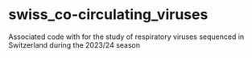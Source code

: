 # swiss_co-circulating_viruses
Associated code with for the study of respiratory viruses sequenced in Switzerland during the 2023/24 season
